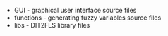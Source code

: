 * GUI - graphical user interface source files
* functions - generating fuzzy variables source files
* libs - DIT2FLS library files
